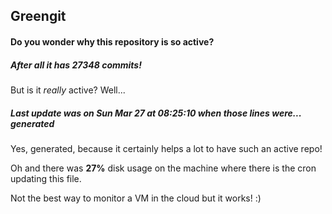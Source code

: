 ## Greengit

#### Do you wonder why this repository is so active?

##### After all it has 27348 commits!

But is it *really* active? Well...

##### Last update was on Sun Mar 27 at 08:25:10 when those lines were... generated

Yes, generated, because it certainly helps a lot to have such an active repo!

Oh and there was **27%** disk usage on the machine
where there is the cron updating this file.

Not the best way to monitor a VM in the cloud but it works! :)
